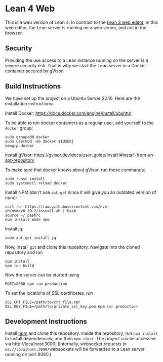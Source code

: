 # Lean 4 Web

This is a web version of Lean 4. In contrast to the [Lean 3 web editor](https://github.com/leanprover-community/lean-web-editor), in this web editor, the Lean server is
running on a web server, and not in the browser.

## Security
Providing the use access to a Lean instance running on the server is a severe security risk. That is why we start the Lean server in a Docker container secured by gVisor.

## Build Instructions

We have set up the project on a Ubuntu Server 22.10.
Here are the installation instructions:

Install Docker:
https://docs.docker.com/engine/install/ubuntu/

To be able to run docker containers as a regular user,
add yourself to the `docker` group:
```
sudo groupadd docker
sudo usermod -aG docker ${USER}
newgrp docker
```
Install gVisor:
https://gvisor.dev/docs/user_guide/install/#install-from-an-apt-repository

To make sure that docker knows about gVisor, run these commands:
```
sudo runsc install
sudo systemctl reload docker
```

Install NPM (don't use `apt-get` since it will give you an outdated version of npm):
```
curl -o- https://raw.githubusercontent.com/nvm-sh/nvm/v0.39.2/install.sh | bash
source ~/.bashrc
nvm install node npm
```

Install jq:
```
sudo apt-get install jq
```

Now, install `git` and clone this repository.
Navigate into the cloned repository and
run
```
npm install
npm run build
```

Now the server can be started using
```
PORT=8080 npm run production
```

To set the locations of SSL certificates, run
```
SSL_CRT_FILE=/path/to/crt_file.cer SSL_KEY_FILE=/path/to/private_ssl_key.pem npm run production
```

## Development Instructions

Install [npm](https://www.npmjs.com/) and clone this repository. Inside the repository, run
`npm install` to install dependencies, and
then `npm start`.
The project can be accessed via http://localhost:3000. (Internally, websocket requests to `ws://localhost:3000/`websockets will be forwarded to a Lean server running on port 8080.)

